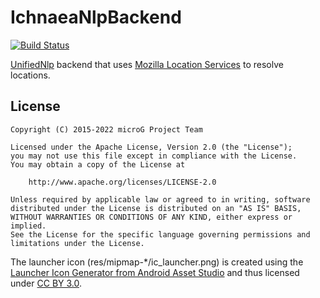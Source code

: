 <!--
SPDX-FileCopyrightText: 2015, microg Project Team
SPDX-License-Identifier: CC-BY-SA-4.0
-->


IchnaeaNlpBackend
===================
[![Build Status](https://github.com/microg/IchnaeaNlpBackend/workflows/Build/badge.svg)](https://github.com/microg/IchnaeaNlpBackend/actions)

[UnifiedNlp](https://github.com/microg/UnifiedNlp) backend that uses [Mozilla Location Services](https://location.services.mozilla.com/) to resolve locations.

License
-------
    Copyright (C) 2015-2022 microG Project Team
    
    Licensed under the Apache License, Version 2.0 (the "License");
    you may not use this file except in compliance with the License.
    You may obtain a copy of the License at
    
        http://www.apache.org/licenses/LICENSE-2.0
    
    Unless required by applicable law or agreed to in writing, software
    distributed under the License is distributed on an "AS IS" BASIS,
    WITHOUT WARRANTIES OR CONDITIONS OF ANY KIND, either express or implied.
    See the License for the specific language governing permissions and
    limitations under the License.

The launcher icon (res/mipmap-*/ic_launcher.png) is created using the [Launcher Icon Generator from Android Asset Studio](https://android-ui-utils.googlecode.com/hg/asset-studio/dist/icons-launcher.html) and thus licensed under [CC BY 3.0](http://creativecommons.org/licenses/by/3.0/).
